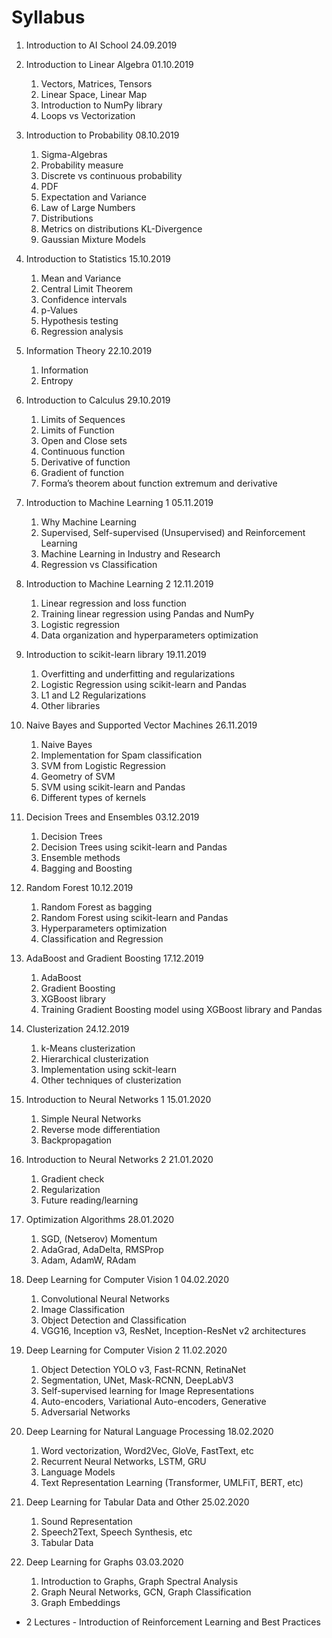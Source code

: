 # Syllabus

1) Introduction to AI School 24.09.2019

2) Introduction to Linear Algebra 01.10.2019
    1) Vectors, Matrices, Tensors
    2) Linear Space, Linear Map
    3) Introduction to NumPy library
    4) Loops vs Vectorization

3) Introduction to Probability 08.10.2019
    1) Sigma-Algebras
    2) Probability measure
    3) Discrete vs continuous probability
    4) PDF
    5) Expectation and Variance
    6) Law of Large Numbers
    7) Distributions
    8) Metrics on distributions KL-Divergence
    9) Gaussian Mixture Models

4) Introduction to Statistics 15.10.2019
    1) Mean and Variance
    2) Central Limit Theorem
    3) Confidence intervals
    4) p-Values
    5) Hypothesis testing
    6) Regression analysis

5) Information Theory 22.10.2019
    1) Information
    2) Entropy

6) Introduction to Calculus 29.10.2019
    1) Limits of Sequences
    2) Limits of Function
    3) Open and Close sets
    4) Continuous function
    5) Derivative of function
    6) Gradient of function
    7) Forma’s theorem about function extremum and derivative

7) Introduction to Machine Learning 1 05.11.2019
    1) Why Machine Learning
    2) Supervised, Self-supervised (Unsupervised) and Reinforcement Learning
    3) Machine Learning in Industry and Research
    4) Regression vs Classification

8) Introduction to Machine Learning 2 12.11.2019
    1) Linear regression and loss function
    2) Training linear regression using Pandas and NumPy
    3) Logistic regression
    4) Data organization and hyperparameters optimization

9) Introduction to scikit-learn library 19.11.2019
    1) Overfitting and underfitting and regularizations
    2) Logistic Regression using scikit-learn and Pandas
    3) L1 and L2 Regularizations
    4) Other libraries

10) Naive Bayes and Supported Vector Machines 26.11.2019
    1) Naive Bayes
    2) Implementation for Spam classification
    3) SVM from Logistic Regression
    4) Geometry of SVM
    5) SVM using scikit-learn and Pandas
    6) Different types of kernels

11) Decision Trees and Ensembles 03.12.2019
    1) Decision Trees
    2) Decision Trees using scikit-learn and Pandas
    3) Ensemble methods
    4) Bagging and Boosting

12) Random Forest 10.12.2019
    1) Random Forest as bagging
    2) Random Forest using scikit-learn and Pandas
    3) Hyperparameters optimization
    4) Classification and Regression

13) AdaBoost and Gradient Boosting 17.12.2019
    1) AdaBoost
    2) Gradient Boosting
    3) XGBoost library
    4) Training Gradient Boosting model using XGBoost library and Pandas

14) Clusterization 24.12.2019
    1) k-Means clusterization
    2) Hierarchical clusterization
    3) Implementation using sckit-learn
    4) Other techniques of clusterization

15) Introduction to Neural Networks 1 15.01.2020
    1) Simple Neural Networks
    2) Reverse mode differentiation
    3) Backpropagation

16) Introduction to Neural Networks 2 21.01.2020
    1) Gradient check
    2) Regularization
    3) Future reading/learning

17) Optimization Algorithms 28.01.2020
    1) SGD, (Netserov) Momentum
    2) AdaGrad, AdaDelta, RMSProp
    3) Adam, AdamW, RAdam

18) Deep Learning for Computer Vision 1 04.02.2020
    1) Convolutional Neural Networks
    2) Image Classification
    3) Object Detection and Classification
    4) VGG16, Inception v3, ResNet, Inception-ResNet v2 architectures

19) Deep Learning for Computer Vision 2 11.02.2020
    1) Object Detection YOLO v3, Fast-RCNN, RetinaNet
    2) Segmentation, UNet, Mask-RCNN, DeepLabV3
    3) Self-supervised learning for Image Representations
    4) Auto-encoders, Variational Auto-encoders, Generative
    5) Adversarial Networks

20) Deep Learning for Natural Language Processing 18.02.2020
    1) Word vectorization, Word2Vec, GloVe, FastText, etc
    2) Recurrent Neural Networks, LSTM, GRU
    3) Language Models
    4) Text Representation Learning (Transformer, UMLFiT, BERT, etc)

21) Deep Learning for Tabular Data and Other 25.02.2020
    1) Sound Representation
    2) Speech2Text, Speech Synthesis, etc
    3) Tabular Data

22) Deep Learning for Graphs 03.03.2020
    1) Introduction to Graphs, Graph Spectral Analysis
    2) Graph Neural Networks, GCN, Graph Classification
    3) Graph Embeddings

- 2 Lectures - Introduction of Reinforcement Learning and Best Practices
